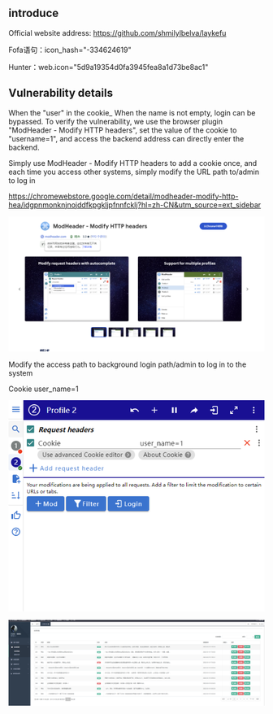 ## introduce

Official website address: https://github.com/shmilylbelva/laykefu

Fofa语句：icon_hash="-334624619"

Hunter：web.icon="5d9a19354d0fa3945fea8a1d73be8ac1"



## Vulnerability details

When the "user" in the cookie_ When the name is not empty, login can be bypassed. To verify the vulnerability, we use the browser plugin "ModHeader - Modify HTTP headers", set the value of the cookie to "username=1", and access the backend address can directly enter the backend.

Simply use ModHeader - Modify HTTP headers to add a cookie once, and each time you access other systems, simply modify the URL path to/admin to log in

https://chromewebstore.google.com/detail/modheader-modify-http-hea/idgpnmonknjnojddfkpgkljpfnnfcklj?hl=zh-CN&utm_source=ext_sidebar

![1705582278627](laykefu前端绕过.assets/1705582278627.png)

Modify the access path to background login path/admin to log in to the system

Cookie user_name=1

![1705583741493](laykefu前端绕过.assets/1705583741493.png)

![1705582325574](laykefu前端绕过.assets/1705582325574.png)

